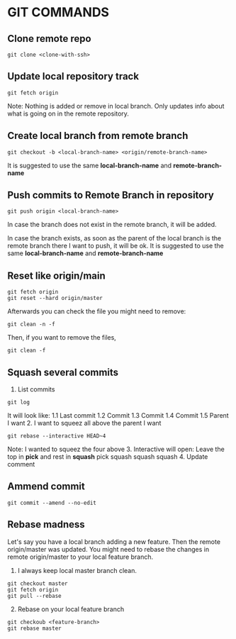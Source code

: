 # GIT COMMANDS

## Clone remote repo
```
git clone <clone-with-ssh>
```
## Update local repository track
```
git fetch origin
```
Note: Nothing is added or remove in local branch. Only updates info about what is going on in the remote repository.
## Create local branch from remote branch
```
git checkout -b <local-branch-name> <origin/remote-branch-name>
```
It is suggested to use the same **local-branch-name** and **remote-branch-name**

## Push commits to Remote Branch in repository
```
git push origin <local-branch-name>
```
In case the branch does not exist in the remote branch, it will be added.

In case the branch exists, as soon as the parent of the local branch is the remote branch there I want to push, it will be ok.
It is suggested to use the same **local-branch-name** and **remote-branch-name**

## Reset like origin/main
```
git fetch origin
git reset --hard origin/master
```
Afterwards you can check the file you might need to remove:
```
git clean -n -f
```
Then, if you want to remove the files,
```
git clean -f
```
## Squash several commits
1. List commits
```
git log
```
It will look like:
1.1 Last commit
1.2 Commit
1.3 Commit
1.4 Commit
1.5 Parent I want
2. I want to squeez all above the parent I want
```
git rebase --interactive HEAD~4
```
Note: I wanted to squeez the four above
3. Interactive will open: Leave the top in **pick** and rest in **squash**
pick
squash
squash
squash
4. Update comment

## Ammend commit
```
git commit --amend --no-edit
```

## Rebase madness
Let's say you have a local branch adding a new feature. Then the remote origin/master was updated.
You might need to rebase the changes in remote origin/master to your local feature branch.
1. I always keep local master branch clean.
```
git checkout master
git fetch origin
git pull --rebase
```
2. Rebase on your local feature branch
```
git checkoub <feature-branch>
git rebase master
```

